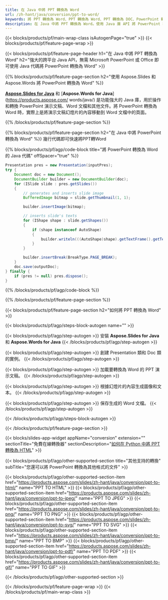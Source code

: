 ```yaml
---
title: 在 Java 中將 PPT 轉換為 Word
url: /zh-hant/java/conversion/ppt-to-word/
keywords: 將 PPT 轉換為 Word、PPT 轉換為 Word、PPT 轉換為 DOC、PowerPoint 轉換為 Word、Java API、Java 庫
description: 在 Java 中將 PPT 轉換為 Word。使用 Java 庫 API 將 PowerPoint 轉換為 Word
---
```


{{< blocks/products/pf/main-wrap-class isAutogenPage="true" >}}
{{< blocks/products/pf/feature-page-wrap >}}

{{< blocks/products/pf/feature-page-header h1="在 Java 中將 PPT 轉換為 Word" h2="強大的跨平台 Java API，無需 Microsoft PowerPoint 或 Office 即可使用 Java 代碼將 PowerPoint 轉換為 Word" >}}

{{% blocks/products/pf/feature-page-section h2="使用 Aspose.Slides 和 Aspose.Words 將 PowerPoint 轉換為 Word" %}}

[**Aspose.Slides for Java**](https://products.aspose.com/slides/zh-hant/java/) 和 [**Aspose.Words for Java**](https://products.aspose.com/ words/java/) 是功能強大的 Java 庫，用於操作和轉換 PowerPoint 演示文稿、Word 文檔和其他文件。將 PowerPoint 轉換為 Word 時，實際上是將演示文稿幻燈片的內容移動到 Word 文檔中的頁面。

{{% /blocks/products/pf/feature-page-section %}}




{{% blocks/products/pf/feature-page-section  h2="在 Java 中將 PowerPoint 轉換為 Word" %}}
幾行代碼即可快速將PPT轉Word

{{% blocks/products/pf/agp/code-block title="將 PowerPoint 轉換為 Word 的 Java 代碼" offSpacer="true" %}}
```java
Presentation pres = new Presentation(inputPres);
try {
    Document doc = new Document();
    DocumentBuilder builder = new DocumentBuilder(doc);
    for (ISlide slide : pres.getSlides())
    {
        // generates and inserts slide image
        BufferedImage bitmap = slide.getThumbnail(1, 1);

        builder.insertImage(bitmap);

        // inserts slide's texts
        for (IShape shape : slide.getShapes())
        {
            if (shape instanceof AutoShape)
            {
                builder.writeln(((AutoShape)shape).getTextFrame().getText());
            }
        }

        builder.insertBreak(BreakType.PAGE_BREAK);
    }
    doc.save(outputDoc);
} finally {
    if (pres != null) pres.dispose();
}
```
{{% /blocks/products/pf/agp/code-block %}}

{{% /blocks/products/pf/feature-page-section %}}




{{< blocks/products/pf/feature-page-section  h2="如何將 PPT 轉換為 Word" >}}


{{< blocks/products/pf/agp/steps-block-autogen name="" >}}


{{< blocks/products/pf/agp/step-autogen >}}
安裝 **Aspose.Slides for Java** 和 **Aspose.Words for Java** 
{{< /blocks/products/pf/agp/step-autogen >}}

{{< blocks/products/pf/agp/step-autogen >}}
創建 Presentation 類和 Doc 類的實例。
{{< /blocks/products/pf/agp/step-autogen >}}

{{< blocks/products/pf/agp/step-autogen >}}
加載要轉換為 Word 的 PPT 演示文稿。
{{< /blocks/products/pf/agp/step-autogen >}}

{{< blocks/products/pf/agp/step-autogen >}}
根據幻燈片的內容生成圖像和文本。
{{< /blocks/products/pf/agp/step-autogen >}}

{{< blocks/products/pf/agp/step-autogen >}}
保存生成的 Word 文檔。
{{< /blocks/products/pf/agp/step-autogen >}}


{{< /blocks/products/pf/agp/steps-block-autogen >}}


{{< /blocks/products/pf/feature-page-section >}}




{{< blocks/slides-app-widget  appName="conversion" extension="" sectionTitle="免費在線轉換器" sectionDescription="[如何在 Python 中將 PPT 轉換為 HTML](https://products.aspose.com/slides/zh-hant/en/python-net/conversion/ppt-to-html/)" >}}

{{< blocks/products/pf/agp/other-supported-section title="其他支持的轉換" subTitle="您還可以將 PowerPoint 轉換為其他格式的文件" >}}


{{< blocks/products/pf/agp/other-supported-section-item href="https://products.aspose.com/slides/zh-hant/java/conversion/ppt-to-html/" name="PPT TO HTML" >}}
{{< blocks/products/pf/agp/other-supported-section-item href="https://products.aspose.com/slides/zh-hant/java/conversion/ppt-to-jpeg/" name="PPT TO JPEG" >}}
{{< blocks/products/pf/agp/other-supported-section-item href="https://products.aspose.com/slides/zh-hant/java/conversion/ppt-to-png/" name="PPT TO PNG" >}}
{{< blocks/products/pf/agp/other-supported-section-item href="https://products.aspose.com/slides/zh-hant/java/conversion/ppt-to-svg/" name="PPT TO SVG" >}}
{{< blocks/products/pf/agp/other-supported-section-item href="https://products.aspose.com/slides/zh-hant/java/conversion/ppt-to-bmp/" name="PPT TO BMP" >}}
{{< blocks/products/pf/agp/other-supported-section-item href="https://products.aspose.com/slides/zh-hant/java/conversion/ppt-to-pdf/" name="PPT TO PDF" >}}
{{< blocks/products/pf/agp/other-supported-section-item href="https://products.aspose.com/slides/zh-hant/java/conversion/ppt-to-gif/" name="PPT TO GIF" >}}



{{< /blocks/products/pf/agp/other-supported-section >}}

{{< /blocks/products/pf/feature-page-wrap >}}
{{< /blocks/products/pf/main-wrap-class >}}